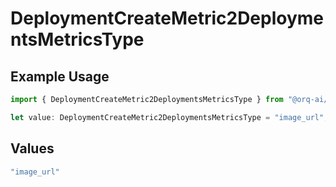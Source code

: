 # DeploymentCreateMetric2DeploymentsMetricsType

## Example Usage

```typescript
import { DeploymentCreateMetric2DeploymentsMetricsType } from "@orq-ai/node/models/operations";

let value: DeploymentCreateMetric2DeploymentsMetricsType = "image_url";
```

## Values

```typescript
"image_url"
```